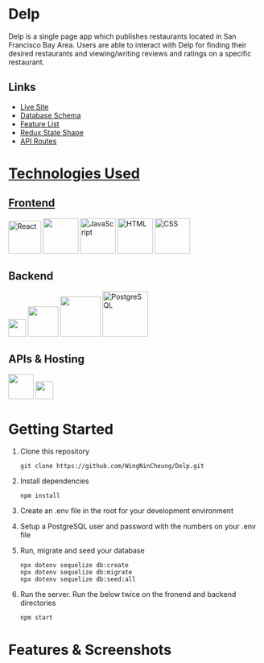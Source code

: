 # Delp

Delp is a single page app which publishes restaurants located in San Francisco Bay Area. Users are able to interact with Delp for finding their desired restaurants and viewing/writing reviews and ratings on a specific restaurant.

## Links

- <a href="https://delp-react.herokuapp.com/"> Live Site
- <a href="https://github.com/WingNinCheung/Delp/wiki/Database-Schema"> Database Schema
- <a href="https://github.com/WingNinCheung/Delp/wiki/Feature-List"> Feature List
- <a href="https://github.com/WingNinCheung/Delp/wiki/Dedux-State-Shape"> Redux State Shape
- <a href="https://github.com/WingNinCheung/Delp/wiki/API-Routes"> API Routes

# Technologies Used
  
## Frontend
  
<div>
	<a href="https://reactjs.org/"><img height="65" src="https://cdn.icon-icons.com/icons2/2415/PNG/512/react_original_wordmark_logo_icon_146375.png" alt="React" title="React" /></a>
        <a href="https://redux.js.org/"><img height="70" src="https://miro.medium.com/max/624/1*SRL22ADht1NU4LXUeU4YVg.png"></a>
	<a href="https://www.javascript.com/"><img height="70" src="https://user-images.githubusercontent.com/25181517/117447155-6a868a00-af3d-11eb-9cfe-245df15c9f3f.png" alt="JavaScript" title="JavaScript" /></a>
	<img height="70" src="https://user-images.githubusercontent.com/25181517/117447535-f00a3a00-af3d-11eb-89bf-45aaf56dbaf1.png" alt="HTML" title="HTML" />
	<img height="70" src="https://user-images.githubusercontent.com/25181517/117447663-0fa16280-af3e-11eb-8677-bcf8e4f8e298.png" alt="CSS" title="CSS" />
</div>

## Backend
<div>
  <a href="https://expressjs.com/"><img height="35" src="https://4thpointer.com/wp-content/uploads/2020/12/ExpressJS.png"></a>
  <a href="https://nodejs.org/en/"><img height="60" src="https://nodejs.org/static/images/logos/nodejs-new-pantone-black.svg"></a>
  <a href="https://sequelize.org/"><img height="80" src="https://camo.githubusercontent.com/58e35d08b53ec029f0e3e587a28a6f65777d352f797add843d153a0db60b9d7d/68747470733a2f2f692e696d6775722e636f6d2f79764559686e5a2e706e67"></a>
  <a href="https://www.postgresql.org/"><img height="90" src="https://user-images.githubusercontent.com/25181517/117208740-bfb78400-adf5-11eb-97bb-09072b6bedfc.png" alt="PostgreSQL"></a>
</div>

## APIs & Hosting

<div>
  <a href="https://developers.google.com/maps"><img height="50" src="https://encrypted-tbn0.gstatic.com/images?q=tbn:ANd9GcT85Wwok6vlXcpiENA_EzgXqkm3nHrciXeNkaPuHDN2Mpdm-cX2nMRAbuBijGflcRmRu6A&usqp=CAU"></a>
  <a href="https://dashboard.heroku.com/apps/"><img height="35" src="https://upload.wikimedia.org/wikipedia/commons/thumb/e/ec/Heroku_logo.svg/2560px-Heroku_logo.svg.png"></a>
</div>

# Getting Started

1. Clone this repository

	```
	git clone https://github.com/WingNinCheung/Delp.git
	```
2. Install dependencies

	```
	npm install
	```
3. Create an .env file in the root for your development environment

4. Setup a PostgreSQL user and password with the numbers on your .env file
	
5. Run, migrate and seed your database	

	```
	npx dotenv sequelize db:create
	npx dotenv sequelize db:migrate
	npx dotenv sequelize db:seed:all
	```
6. Run the server. Run the below twice on the fronend and backend directories

	```
	npm start
	```
# Features & Screenshots
